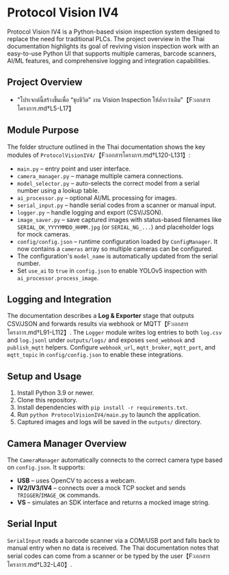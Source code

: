 # Protocol Vision IV4

Protocol Vision IV4 is a Python-based vision inspection system designed to replace the need for traditional PLCs. The project overview in the Thai documentation highlights its goal of reviving vision inspection work with an easy-to-use Python UI that supports multiple cameras, barcode scanners, AI/ML features, and comprehensive logging and integration capabilities.

## Project Overview
- "โปรเจกต์นี้สร้างขึ้นเพื่อ “ชุบชีวิต” งาน Vision Inspection ให้ล้ำกว่าเดิม"【F:เอกสารโครงการ.md†L5-L17】

## Module Purpose

The folder structure outlined in the Thai documentation shows the key modules of
`ProtocolVisionIV4/`【F:เอกสารโครงการ.md†L120-L131】:
- `main.py` – entry point and user interface.
- `camera_manager.py` – manage multiple camera connections.
- `model_selector.py` – auto-selects the correct model from a serial number using a lookup table.
- `ai_processor.py` – optional AI/ML processing for images.
- `serial_input.py` – handle serial codes from a scanner or manual input.
- `logger.py` – handle logging and export (CSV/JSON).
- `image_saver.py` – save captured images with status-based filenames like
  `SERIAL_OK_YYYYMMDD_HHMM.jpg` (or `SERIAL_NG_...`) and placeholder logs for
  mock cameras.
- `config/config.json` – runtime configuration loaded by `ConfigManager`. It now
  contains a `cameras` array so multiple cameras can be configured.
- The configuration's `model_name` is automatically updated from the serial number.
- Set `use_ai` to `true` in `config.json` to enable YOLOv5 inspection with
`ai_processor.process_image`.

## Logging and Integration

The documentation describes a **Log & Exporter** stage that outputs CSV/JSON and forwards results via webhook or MQTT【F:เอกสารโครงการ.md†L91-L112】. The `Logger` module writes log entries to both `log.csv` and `log.jsonl` under `outputs/logs/` and exposes `send_webhook` and `publish_mqtt` helpers. Configure `webhook_url`, `mqtt_broker`, `mqtt_port`, and `mqtt_topic` in `config/config.json` to enable these integrations.

## Setup and Usage
1. Install Python 3.9 or newer.
2. Clone this repository.
3. Install dependencies with `pip install -r requirements.txt`.
4. Run `python ProtocolVisionIV4/main.py` to launch the application.
5. Captured images and logs will be saved in the `outputs/` directory.

## Camera Manager Overview

The `CameraManager` automatically connects to the correct camera type based on
`config.json`. It supports:
* **USB** – uses OpenCV to access a webcam.
* **IV2/IV3/IV4** – connects over a mock TCP socket and sends `TRIGGER`/`IMAGE_OK` commands.
* **VS** – simulates an SDK interface and returns a mocked image string.

## Serial Input

`SerialInput` reads a barcode scanner via a COM/USB port and falls back to
manual entry when no data is received. The Thai documentation notes that serial
codes can come from a scanner or be typed by the user【F:เอกสารโครงการ.md†L32-L40】.

